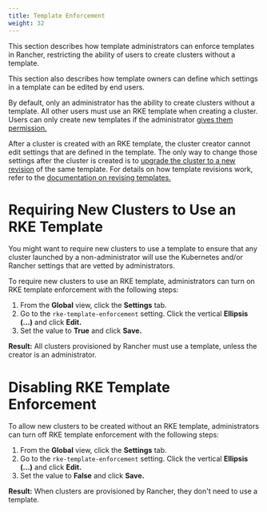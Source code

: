 ```yaml
---
title: Template Enforcement
weight: 32
---
```


This section describes how template administrators can enforce templates in Rancher, restricting the ability of users to create clusters without a template.

This section also describes how template owners can define which settings in a template can be edited by end users.

By default, only an administrator has the ability to create clusters without a template. All other users must use an RKE template when creating a cluster. Users can only create new templates if the administrator [gives them permission.]({{<baseurl>}}/rancher/v2.x/en/admin-settings/rke-templates/creator-permissions/#allowing-a-user-to-create-templates)

After a cluster is created with an RKE template, the cluster creator cannot edit settings that are defined in the template. The only way to change those settings after the cluster is created is to [upgrade the cluster to a new revision]({{<baseurl>}}/rancher/v2.x/en/admin-settings/rke-templates/applying-templates/#updating-a-cluster-created-with-an-rke-template) of the same template. For details on how template revisions work, refer to the [documentation on revising templates.]({{<baseurl>}}/rancher/v2.x/en/admin-settings/rke-templates/creating-and-revising/#updating-a-template)

# Requiring New Clusters to Use an RKE Template

You might want to require new clusters to use a template to ensure that any cluster launched by a non-administrator will use the Kubernetes and/or Rancher settings that are vetted by administrators.

To require new clusters to use an RKE template, administrators can turn on RKE template enforcement with the following steps:

1. From the **Global** view, click the **Settings** tab.
1. Go to the `rke-template-enforcement` setting. Click the vertical **Ellipsis (...)** and click **Edit.**
1. Set the value to **True** and click **Save.**

**Result:** All clusters provisioned by Rancher must use a template, unless the creator is an administrator.

# Disabling RKE Template Enforcement

To allow new clusters to be created without an RKE template, administrators can turn off RKE template enforcement with the following steps:

1. From the **Global** view, click the **Settings** tab.
1. Go to the `rke-template-enforcement` setting. Click the vertical **Ellipsis (...)** and click **Edit.**
1. Set the value to **False** and click **Save.**

**Result:** When clusters are provisioned by Rancher, they don't need to use a template.